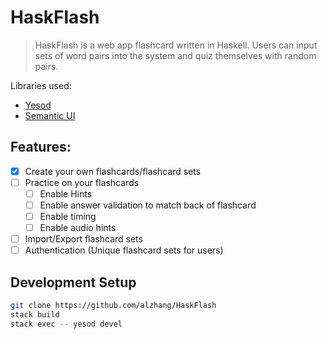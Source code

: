 # HaskFlash
> HaskFlash is a web app flashcard written in Haskell. 
> Users can input sets of word pairs into the system and quiz themselves with random pairs. 

Libraries used:
- [Yesod](https://www.yesodweb.com/)
- [Semantic UI](https://semantic-ui.com/)

## Features:
- [x] Create your own flashcards/flashcard sets
- [ ] Practice on your flashcards
    - [ ] Enable Hints
    - [ ] Enable answer validation to match back of flashcard
    - [ ] Enable timing
    - [ ] Enable audio hints
- [ ] Import/Export flashcard sets
- [ ] Authentication (Unique flashcard sets for users)

## Development Setup
```sh
git clone https://github.com/alzhang/HaskFlash
stack build
stack exec -- yesod devel
```
